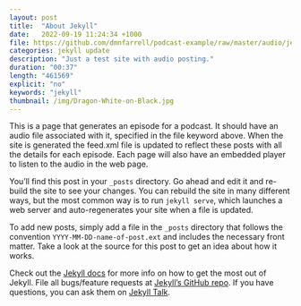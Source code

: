 ```yaml
---
layout: post
title:  "About Jekyll"
date:   2022-09-19 11:24:34 +1000
file: https://github.com/dmnfarrell/podcast-example/raw/master/audio/jekyll-hyde.mp3
categories: jekyll update
description: "Just a test site with audio posting."
duration: "00:37"
length: "461569"
explicit: "no"
keywords: "jekyll"
thumbnail: /img/Dragon-White-on-Black.jpg
---
```


This is a page that generates an episode for a podcast. It should have an audio file associated with it, specified in the file keyword above. When the site is generated the feed.xml file is updated to reflect these posts with all the details for each episode. Each page will also have an embedded player to listen to the audio in the web page.

You’ll find this post in your `_posts` directory. Go ahead and edit it and re-build the site to see your changes. You can rebuild the site in many different ways, but the most common way is to run `jekyll serve`, which launches a web server and auto-regenerates your site when a file is updated.

To add new posts, simply add a file in the `_posts` directory that follows the convention `YYYY-MM-DD-name-of-post.ext` and includes the necessary front matter. Take a look at the source for this post to get an idea about how it works.

<!--more-->

Check out the [Jekyll docs][jekyll-docs] for more info on how to get the most out of Jekyll. File all bugs/feature requests at [Jekyll’s GitHub repo][jekyll-gh]. If you have questions, you can ask them on [Jekyll Talk][jekyll-talk].

[jekyll-docs]: http://jekyllrb.com/docs/home
[jekyll-gh]:   https://github.com/jekyll/jekyll
[jekyll-talk]: https://talk.jekyllrb.com/
